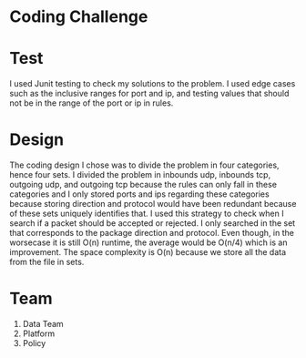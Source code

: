 # Coding Challenge
# Test
I used Junit testing to check my solutions to the problem. I used edge cases such as the inclusive ranges for port and ip, and testing values that should not be in the range of the port or ip in rules.

# Design
The coding design I chose was to divide the problem in four categories, hence four sets. I divided the problem in inbounds udp, inbounds tcp, outgoing udp, and outgoing tcp because the rules can only fall in these categories and I only stored ports and ips regarding these categories because storing direction and protocol would have been redundant because of these sets uniquely identifies that. I used this strategy to check when I search if a packet should be accepted or rejected. I only searched in the set that corresponds to the package direction and protocol. Even though, in the worsecase it is still O(n) runtime, the average would be O(n/4) which is an improvement. The space complexity is O(n) because we store all the data from the file in sets.

# Team
1.	Data Team
2.	Platform
3.	Policy

